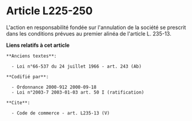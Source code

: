 # Article L225-250

L'action en responsabilité fondée sur l'annulation de la société se prescrit dans les conditions prévues au premier alinéa de
l'article L. 235-13.

**Liens relatifs à cet article**

	**Anciens textes**:

	  - Loi n°66-537 du 24 juillet 1966 - art. 243 (Ab)

	**Codifié par**:

	  - Ordonnance 2000-912 2000-09-18
	  - Loi n°2003-7 2003-01-03 art. 50 I (ratification)

	**Cite**:

	  - Code de commerce - art. L235-13 (V)

